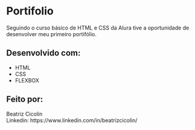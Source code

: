 <h1>Portifolio </h1>
Seguindo o curso básico de HTML e CSS da Alura tive a oportunidade de desenvolver meu primeiro portifólio. 
<h2>Desenvolvido com: </h2>
<ul>
  <li>
    HTML
  </li>
    <li>
       CSS
    </li> 
  <li>
      FLEXBOX
  </li>
</ul>
<h2> Feito por: </h2>
     Beatriz Cicolin
     <br>
    Linkedin:  https://www.linkedin.com/in/beatrizcicolin/


